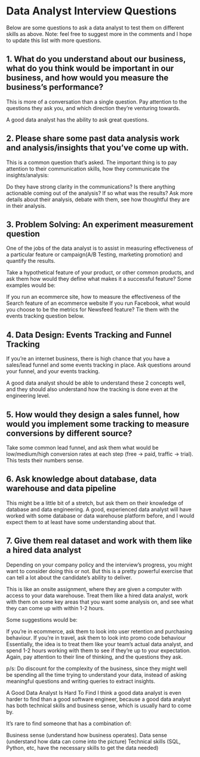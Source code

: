 # Data Analyst Interview Questions

Below are some questions to ask a data analyst to test them on different skills as above. Note: feel free to suggest more in the comments and I hope to update this list with more questions.

## 1. What do you understand about our business, what do you think would be important in our business, and how would you measure the business’s performance?
This is more of a conversation than a single question. Pay attention to the questions they ask you, and which direction they’re venturing towards.

A good data analyst has the ability to ask great questions.

## 2. Please share some past data analysis work and analysis/insights that you’ve come up with.
This is a common question that’s asked. The important thing is to pay attention to their communication skills, how they communicate the insights/analysis:

Do they have strong clarity in the communications?
Is there anything actionable coming out of the analysis? If so what was the results?
Ask more details about their analysis, debate with them, see how thoughtful they are in their analysis.

## 3. Problem Solving: An experiment measurement question
One of the jobs of the data analyst is to assist in measuring effectiveness of a particular feature or campaign(A/B Testing, marketing promotion) and quantify the results.

Take a hypothetical feature of your product, or other common products, and ask them how would they define what makes it a successful feature? Some examples would be:

If you run an ecommerce site, how to measure the effectiveness of the Search feature of an ecommerce website
If you run Facebook, what would you choose to be the metrics for Newsfeed feature?
Tie them with the events tracking question below.

## 4. Data Design: Events Tracking and Funnel Tracking
If you’re an internet business, there is high chance that you have a sales/lead funnel and some events tracking in place. Ask questions around your funnel, and your events tracking.

A good data analyst should be able to understand these 2 concepts well, and they should also understand how the tracking is done even at the engineering level.

## 5. How would they design a sales funnel, how would you implement some tracking to measure conversions by different source?
Take some common lead funnel, and ask them what would be low/medium/high conversion rates at each step (free → paid, traffic → trial). This tests their numbers sense.

## 6. Ask knowledge about database, data warehouse and data pipeline
This might be a little bit of a stretch, but ask them on their knowledge of database and data engineering. A good, experienced data analyst will have worked with some database or data warehouse platform before, and I would expect them to at least have some understanding about that.

## 7. Give them real dataset and work with them like a hired data analyst
Depending on your company policy and the interview’s progress, you might want to consider doing this or not. But this is a pretty powerful exercise that can tell a lot about the candidate’s ability to deliver.

This is like an onsite assignment, where they are given a computer with access to your data warehouse. Treat them like a hired data analyst, work with them on some key areas that you want some analysis on, and see what they can come up with within 1-2 hours.

Some suggestions would be:

If you’re in ecommerce, ask them to look into user retention and purchasing behaviour.
If you’re in travel, ask them to look into promo code behaviour
Essentially, the idea is to treat them like your team’s actual data analyst, and spend 1-2 hours working with them to see if they’re up to your expectation. Again, pay attention to their line of thinking, and the questions they ask.

p/s: Do discount for the complexity of the business, since they might well be spending all the time trying to understand your data, instead of asking meaningful questions and writing queries to extract insights.

A Good Data Analyst Is Hard To Find
I think a good data analyst is even harder to find than a good software engineer, because a good data analyst has both technical skills and business sense, which is usually hard to come by.

It’s rare to find someone that has a combination of:

Business sense (understand how business operates).
Data sense (understand how data can come into the picture)
Technical skills (SQL, Python, etc, have the necessary skills to get the data needed)
